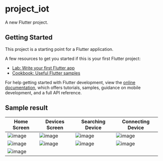 # project_iot

A new Flutter project.

## Getting Started

This project is a starting point for a Flutter application.

A few resources to get you started if this is your first Flutter project:

- [Lab: Write your first Flutter app](https://docs.flutter.dev/get-started/codelab)
- [Cookbook: Useful Flutter samples](https://docs.flutter.dev/cookbook)

For help getting started with Flutter development, view the
[online documentation](https://docs.flutter.dev/), which offers tutorials,
samples, guidance on mobile development, and a full API reference.


## Sample result 


| Home Screen  | Devices Screen | Searching Device | Connecting Device |
| ------------- | ------------- | ------------- | ------------- |
|![image](https://user-images.githubusercontent.com/63546459/190119492-6953f859-8f10-415e-9db4-0c2db2a7d4a4.png)  |![image](https://user-images.githubusercontent.com/63546459/190119535-c8b2a298-ca44-49c8-8a6e-8a6d4d585b21.png)   |   ![image](https://user-images.githubusercontent.com/63546459/190119575-21c45cca-77d5-4a32-8b86-078a11e87778.png) | ![image](https://user-images.githubusercontent.com/63546459/190119604-3016595c-c045-4933-82ca-34b6b3c78ea4.png) |
|![image](https://user-images.githubusercontent.com/63546459/190119678-fabf9c2f-d6a7-4983-b615-fa39f357aeb4.png) |![image](https://user-images.githubusercontent.com/63546459/190597636-342cd548-97cd-4ec7-afaf-417ce921f021.png)   |    ![image](https://user-images.githubusercontent.com/63546459/190119575-21c45cca-77d5-4a32-8b86-078a11e87778.png) | ![image](https://user-images.githubusercontent.com/63546459/190119604-3016595c-c045-4933-82ca-34b6b3c78ea4.png) |
|![image](https://user-images.githubusercontent.com/63546459/190598377-bda38231-74ce-41a4-b529-3d935a30a0d8.png) | | | |







